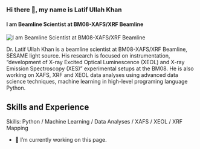 ### Hi there 👋, my name is Latif Ullah Khan
#### I am Beamline Scientist at BM08-XAFS/XRF Beamline
![I am Beamline Scientist at BM08-XAFS/XRF Beamline](https://arturssmirnovs.github.io/github-profile-readme-generator/images/banner.png)

Dr. Latif Ullah Khan is a beamline scientist at BM08-XAFS/XRF Beamline, SESAME light source. His research is focused on instrumentation, “development of X-ray Excited Optical Luminescence (XEOL) and X-ray Emission Spectroscopy (XES)” experimental setups at the BM08. He is also working on XAFS, XRF and XEOL data analyses using advanced data science techniques, machine learning in high-level programing language Python. 

## Skills and Experience

 

Skills: Python / Machine Learning / Data Analyses / XAFS / XEOL / XRF Mapping

- 🔭 I’m currently working on this page. 




